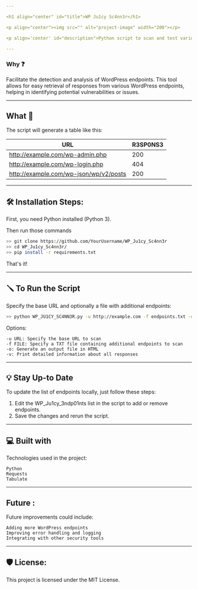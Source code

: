 ```yaml
---

<h1 align="center" id="title">WP Ju1cy Sc4nn3r</h1>

<p align="center"><img src="" alt="project-image" width="200"></p>

<p align='center' id="description">Python script to scan and test various WordPress endpoints for responses.</p>

---
```


<h3>Why ❓</h3>

<p>Facilitate the detection and analysis of WordPress endpoints. This tool allows for easy retrieval of responses from various WordPress endpoints, helping in identifying potential vulnerabilities or issues.</p>

---

<h2>What 📝</h2>

<p>The script will generate a table like this:</p>

| URL | R3SP0NS3 |
| --- | -------- |
| http://example.com/wp-admin.php | 200 |
| http://example.com/wp-login.php | 404 |
| http://example.com/wp-json/wp/v2/posts | 200 |

---

<h2>🛠️ Installation Steps:</h2>

<p>First, you need Python installed (Python 3).</p>

<p>Then run those commands</p>

```bash
>> git clone https://github.com/YourUsername/WP_Ju1cy_Sc4nn3r 
>> cd WP_Ju1cy_Sc4nn3r/ 
>> pip install -r requirements.txt
```

<p>That's it!</p>

---

<h2>🪛 To Run the Script</h2>
<p>
Specify the base URL and optionally a file with additional endpoints:
</p>

```bash
>> python WP_JU1CY_SC4NN3R.py -u http://example.com -f endpoints.txt -o -v
```

Options:

    -u URL: Specify the base URL to scan
    -f FILE: Specify a TXT file containing additional endpoints to scan
    -o: Generate an output file in HTML
    -v: Print detailed information about all responses

---

<h2>💡 Stay Up-to Date</h2>

To update the list of endpoints locally, just follow these steps:

1. Edit the WP_Ju1cy_3ndp01nts list in the script to add or remove endpoints.
2. Save the changes and rerun the script.

---

<h2>💻 Built with</h2>

Technologies used in the project:

    Python
    Requests
    Tabulate

---

<h2>Future :</h2>

Future improvements could include:

    Adding more WordPress endpoints
    Improving error handling and logging
    Integrating with other security tools

---

<h2>🛡️ License:</h2>
This project is licensed under the MIT License. 